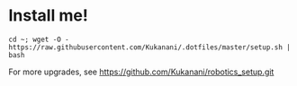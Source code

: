 # Install me!

```
cd ~; wget -O - https://raw.githubusercontent.com/Kukanani/.dotfiles/master/setup.sh | bash
```
For more upgrades, see https://github.com/Kukanani/robotics_setup.git
